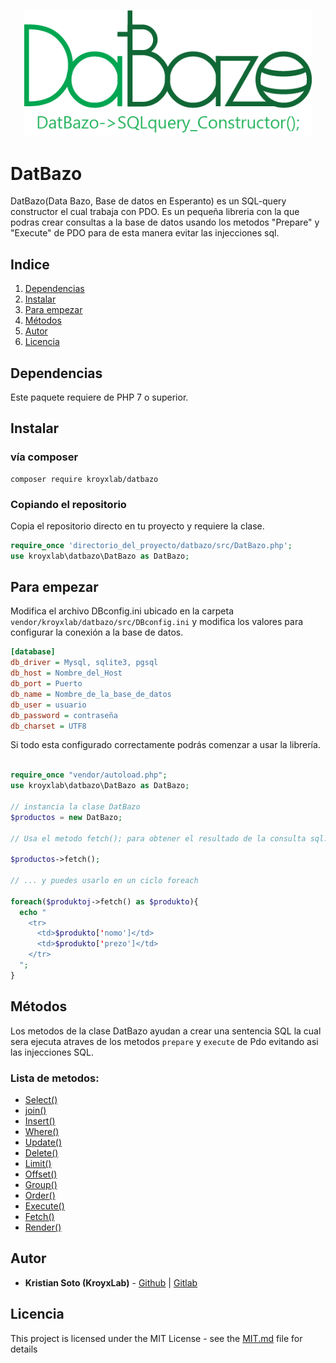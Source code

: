 <p align="center">
  <img width="460" src="./DatBazo.png">
</p>

# DatBazo

DatBazo(Data Bazo, Base de datos en Esperanto) es un SQL-query constructor el cual trabaja con PDO. Es un pequeña libreria con la que podras crear consultas a la base de datos usando los metodos "Prepare" y "Execute" de PDO para de esta manera evitar las injecciones sql.

## Indice

1. [Dependencias](#Dependencias)
2. [Instalar](#Instalar)
3. [Para empezar](#Para-empezar)
4. [Métodos](#Métodos)
5. [Autor](#Autor)
6. [Licencia](#Licencia)

## Dependencias

Este paquete requiere de PHP 7 o superior.

## Instalar

### vía composer

```console
composer require kroyxlab/datbazo
```

### Copiando el repositorio

Copia el repositorio directo en tu proyecto y requiere la clase.

```php
require_once 'directorio_del_proyecto/datbazo/src/DatBazo.php';
use kroyxlab\datbazo\DatBazo as DatBazo;
```

## Para empezar

Modifica el archivo DBconfig.ini ubicado en la carpeta `vendor/kroyxlab/datbazo/src/DBconfig.ini` y modifica los valores para configurar la conexión a la base de datos.

```ini
[database]
db_driver = Mysql, sqlite3, pgsql
db_host = Nombre_del_Host
db_port = Puerto
db_name = Nombre_de_la_base_de_datos
db_user = usuario
db_password = contraseña
db_charset = UTF8
```

Si todo esta configurado correctamente podrás comenzar a usar la librería.

```php

require_once "vendor/autoload.php";
use kroyxlab\datbazo\DatBazo as DatBazo;

// instancia la clase DatBazo
$productos = new DatBazo;

// Usa el metodo fetch(); para obtener el resultado de la consulta sql..

$productos->fetch();

// ... y puedes usarlo en un ciclo foreach

foreach($produktoj->fetch() as $produkto){
  echo "
    <tr>
      <td>$produkto['nomo']</td>
      <td>$produkto['prezo']</td>
    </tr>
  ";
}

```

## Métodos

Los metodos de la clase DatBazo ayudan a crear una sentencia SQL la cual sera ejecuta atraves de los metodos `prepare` y `execute` de Pdo evitando asi las injecciones SQL.

### **Lista de metodos:**

* [Select()](./docs/es/select.md)
* [join()](./docs/es/join.md)
* [Insert()](./docs/es/insert.md)
* [Where()](./docs/es/where.md)
* [Update()](./docs/es/update.md)
* [Delete()](./docs/es/delete.md)
* [Limit()](./docs/es/limit.md)
* [Offset()](./docs/es/offset.md)
* [Group()](./docs/es/group.md)
* [Order()](./docs/es/order.md)
* [Execute()](./docs/es/execute.md)
* [Fetch()](./docs/es/fetch.md)
* [Render()](./docs/es/render.md)

## **Autor**

* **Kristian Soto (KroyxLab)** - [Github](https://github.com/KroyxLab) | [Gitlab](https://gitlab.com/KroyxLab)

## **Licencia**

This project is licensed under the MIT License - see the [MIT.md](license.md) file for details